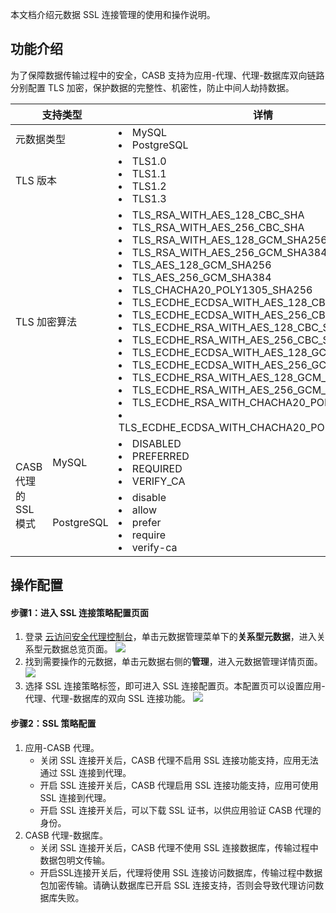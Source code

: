 本文档介绍元数据 SSL 连接管理的使用和操作说明。

## 功能介绍

为了保障数据传输过程中的安全，CASB 支持为应用-代理、代理-数据库双向链路分别配置 TLS 加密，保护数据的完整性、机密性，防止中间人劫持数据。
<table>
<thead>
<tr>
<th colspan=2 width="20%">支持类型</th>
<th>详情</th>
</tr>
</thead>
<tbody><tr>
<td colspan=2 >元数据类型</td>
<td><li>MySQL</li><li>PostgreSQL</li></td>
</tr>
<tr>
<td colspan=2 >TLS 版本</td>
<td><li>TLS1.0</li><li>TLS1.1</li><li>TLS1.2 </li><li>TLS1.3</li></td>
</tr>
<tr>
<td colspan=2 >TLS 加密算法</td>
<td><li>TLS_RSA_WITH_AES_128_CBC_SHA</li><li>TLS_RSA_WITH_AES_256_CBC_SHA</li><li>TLS_RSA_WITH_AES_128_GCM_SHA256</li><li>TLS_RSA_WITH_AES_256_GCM_SHA384</li><li>TLS_AES_128_GCM_SHA256</li><li>TLS_AES_256_GCM_SHA384</li><li>TLS_CHACHA20_POLY1305_SHA256</li><li>TLS_ECDHE_ECDSA_WITH_AES_128_CBC_SHA</li><li>TLS_ECDHE_ECDSA_WITH_AES_256_CBC_SHA</li><li>TLS_ECDHE_RSA_WITH_AES_128_CBC_SHA</li><li>TLS_ECDHE_RSA_WITH_AES_256_CBC_SHA</li><li>TLS_ECDHE_ECDSA_WITH_AES_128_GCM_SHA256</li><li>TLS_ECDHE_ECDSA_WITH_AES_256_GCM_SHA384</li><li>TLS_ECDHE_RSA_WITH_AES_128_GCM_SHA256</li><li>TLS_ECDHE_RSA_WITH_AES_256_GCM_SHA384</li><li>TLS_ECDHE_RSA_WITH_CHACHA20_POLY1305_SHA256</li><li>TLS_ECDHE_ECDSA_WITH_CHACHA20_POLY1305_SHA256</li></td>
</tr>
<tr>
<td  rowspan=2>CASB  代理的  SSL  模式</td>
<td>MySQL</td>
<td><li>DISABLED </li><li>PREFERRED </li><li>REQUIRED </li><li>VERIFY_CA </li></td>
</tr>
<tr>
<td>PostgreSQL</td>
<td><li>disable</li><li>allow</li><li>prefer</li><li>require</li><li>verify-ca </li></td>
</tr>
</tbody></table>


## 操作配置 

#### 步骤1：进入 SSL 连接策略配置页面 
1. 登录 [云访问安全代理控制台](https://console.cloud.tencent.com/casb)，单击元数据管理菜单下的**关系型元数据**，进入关系型元数据总览页面。
![](https://main.qcloudimg.com/raw/35abfec3265505b16c6a242e4ab6bf48.png)
2. 找到需要操作的元数据，单击元数据右侧的**管理**，进入元数据管理详情页面。
![](https://main.qcloudimg.com/raw/637c9ceb4a107049531b8e6ad2791ee0.png)
3. 选择 SSL 连接策略标签，即可进入 SSL 连接配置页。本配置页可以设置应用-代理、代理-数据库的双向 SSL 连接功能。
![](https://qcloudimg.tencent-cloud.cn/raw/7db0bf3c7cdd42128b69b11a8d48e153.png)

#### 步骤2：SSL 策略配置
1. 应用-CASB 代理。
   - 关闭 SSL 连接开关后，CASB 代理不启用 SSL 连接功能支持，应用无法通过 SSL 连接到代理。
   - 开启 SSL 连接开关后，CASB 代理启用 SSL 连接功能支持，应用可使用 SSL 连接到代理。
   * 开启 SSL 连接开关后，可以下载 SSL 证书，以供应用验证 CASB 代理的身份。
2. CASB 代理-数据库。
   - 关闭 SSL 连接开关后，CASB 代理不使用 SSL 连接数据库，传输过程中数据包明文传输。
   - 开启SSL连接开关后，代理将使用 SSL 连接访问数据库，传输过程中数据包加密传输。请确认数据库已开启 SSL 连接支持，否则会导致代理访问数据库失败。
